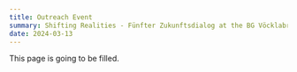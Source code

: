 ```yaml
---
title: Outreach Event
summary: Shifting Realities - Fünfter Zukunftsdialog at the BG Vöcklabruck
date: 2024-03-13
---
```


This page is going to be filled.
